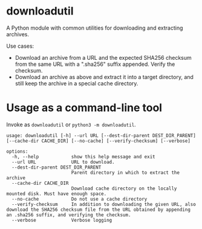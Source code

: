 # downloadutil
A Python module with common utilities for downloading and extracting archives.

Use cases:
- Download an archive from a URL and the expected SHA256 checksum from the same URL with a ".sha256"
  suffix appended. Verify the checksum.
- Download an archive as above and extract it into a target directory, and still keep the archive in
  a special cache directory.

# Usage as a command-line tool

Invoke as `downloadutil` or `python3 -m downloadutil`.

```
usage: downloadutil [-h] --url URL [--dest-dir-parent DEST_DIR_PARENT] [--cache-dir CACHE_DIR] [--no-cache] [--verify-checksum] [--verbose]

options:
  -h, --help            show this help message and exit
  --url URL             URL to download.
  --dest-dir-parent DEST_DIR_PARENT
                        Parent directory in which to extract the archive
  --cache-dir CACHE_DIR
                        Download cache directory on the locally mounted disk. Must have enough space.
  --no-cache            Do not use a cache directory
  --verify-checksum     In addition to downloading the given URL, also download the SHA256 checksum file from the URL obtained by appending an .sha256 suffix, and verifying the checksum.
  --verbose             Verbose logging
```
